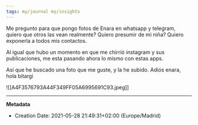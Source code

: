 ```yaml
---
tags: my/journal my/insights
---
```


Me pregunto para que pongo fotos de Enara en whatsapp y telegram, quiero que otros las vean realmente? Quiero presumir de mi niña? Quiero exponerla a todos mis contactos.

Al igual que hubo un momento en que me chirrió instagram y sus publicaciones, me esta pasando ahora lo mismo con estas apps.

Así que he buscado una foto que me guste, y la he subido. Adiós enara, hola bitargi

![[A4F3576793A44F349FF05A6995691C93.jpeg]]

---
**Metadata**
- Creation Date: 2021-05-28 21:49:31+02:00 (Europe/Madrid)
